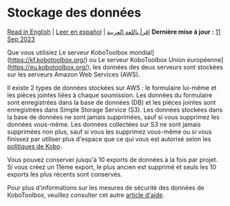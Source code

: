 # Stockage des données
<a href="../data_storage.html">Read in English</a> | <a href="../es/data_storage.html">Leer en español</a> | <a href="../ar/data_storage.html">اقرأ باللغة العربية</a>
**Dernière mise à jour :** <a href="https://github.com/kobotoolbox/docs/blob/592a15ee470fa144eeac9850c6b6a648c4755306/source/data_storage.md" class="reference">11 Sep 2023</a>

Que vous utilisiez Le serveur KoboToolbox mondial](https://kf.kobotoolbox.org/) ou Le serveur KoboToolbox Union européenne](https://eu.kobotoolbox.org/), les données des deux serveurs sont stockées sur les serveurs Amazon Web Services (AWS).

Il existe 2 types de données stockées sur AWS : le formulaire lui-même et les pièces jointes liées à chaque soumission. Les données du formulaire sont enregistrées dans la base de données (DB) et les pièces jointes sont enregistrées dans Simple Storage Service (S3). Les données stockées dans la base de données ne sont jamais supprimées, sauf si vous supprimez les données vous-même. Les données collectées sur S3 ne sont jamais supprimées non plus, sauf si vous les supprimez vous-même ou si vous finissez par utiliser plus d'espace que ce qui vous est autorisé selon les [politiques de Kobo](creating_account.md).

Vous pouvez conserver jusqu'à 10 exports de données à la fois par projet. Si vous créez un 11ème export, le plus ancien est supprimé et seuls les 10 exports les plus récents sont conservés.

Pour plus d'informations sur les mesures de sécurité des données de KoboToolbox, veuillez consulter cet autre [article d'aide](is_my_data_safe.md).